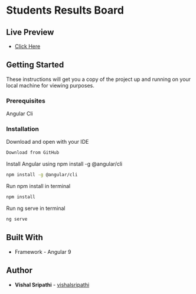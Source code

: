 # Students Results Board

## Live Preview
* [Click Here]()

## Getting Started
These instructions will get you a copy of the project up and running on your local machine for viewing purposes.

### Prerequisites
Angular Cli


### Installation
Download and open with your IDE
```bash
Download from GitHub
```
Install Angular using npm install -g @angular/cli
```bash
npm install -g @angular/cli
```
Run npm install in terminal
```bash
npm install
```
Run ng serve in terminal
```bash
ng serve
```


## Built With
* Framework - Angular 9

## Author
* **Vishal Sripathi** - [vishalsripathi](https://github.com/vishalsripathi)
